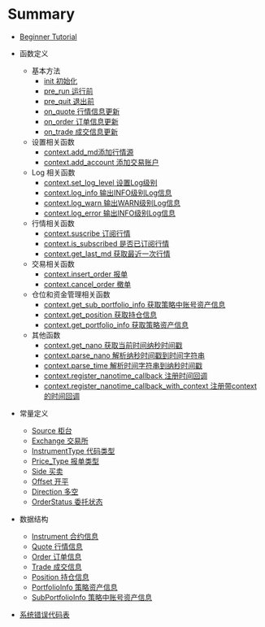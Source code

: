 # Summary

- [Beginner Tutorial](./tutorial/BeginnerTutorial.md)

- 函数定义
  - 基本方法
    - [init 初始化](./functions/init.md)
    - [pre_run 运行前](./functions/pre_run.md)
    - [pre_quit 退出前](./functions/pre_quit.md)
    - [on_quote 行情信息更新](./functions/on_quote.md)
    - [on_order 订单信息更新](./functions/on_order.md)
    - [on_trade 成交信息更新](./functions/on_trade.md)
  - 设置相关函数
    - [context.add_md添加行情源](./context/context.add_md.md)
    - [context.add_account 添加交易账户](./context/context.add_account.md)
  - Log 相关函数
    - [context.set_log_level 设置Log级别](./context/context.set_log_level.md)
    - [context.log_info 输出INFO级别Log信息](./context/context.log_info.md)
    - [context.log_warn 输出WARN级别Log信息](./context/context.log_warn.md)
    - [context.log_error 输出INFO级别Log信息](./context/contex.log_error.md)
  - 行情相关函数
    - [context.suscribe 订阅行情](./context/context.subscribe.md)
    - [context.is_subscribed 是否已订阅行情](./context/context.is_subscribed.md)
    - [context.get_last_md 获取最近一次行情](./context/context.get_last_md.md)
  - 交易相关函数
    - [context.insert_order 报单](./context/context.insert_order.md)
    - [context.cancel_order 撤单](./context/context.cancel_order.md)
  - 仓位和资金管理相关函数
    - [context.get_sub_portfolio_info 获取策略中账号资产信息](context/context.get_sub_portfolio_info.md)
    - [context.get_position 获取持仓信息](context/context.get_position.md)
    - [context.get_portfolio_info 获取策略资产信息](context/context.get_portfolio_info.md)
  - 其他函数
    - [context.get_nano 获取当前时间纳秒时间戳](./context/context.get_nano.md)
    - [context.parse_nano 解析纳秒时间戳到时间字符串](./context/context.parse_nano.md)
    - [context.parse_time 解析时间字符串到纳秒时间戳](./context/context.parse_time.md)
    - [context.register_nanotime_callback 注册时间回调](./context/context.register_nanotime_callback.md)
    - [context.register_nanotime_callback_with_context 注册带context的时间回调](./context/context.register_nanotime_callback_with_context.md)
- 常量定义
  - [Source 柜台](./constants/Source.md)
  - [Exchange 交易所](./constants/Exchange.md)
  - [InstrumentType 代码类型](./constants/InstrumentType.md)
  - [Price_Type 报单类型](./constants/Price_ype.md)
  - [Side 买卖](./constants/Side.md)
  - [Offset 开平](./constants/Offset.md)
  - [Direction 多空](./constants/Direction.md)
  - [OrderStatus 委托状态](./constants/OrderStatus.md)
- 数据结构
  - [Instrument 合约信息](./data_struct/Instrument.md)
  - [Quote 行情信息](./data_struct/Quote.md)
  - [Order 订单信息](./data_struct/Order.md)
  - [Trade 成交信息](./data_struct/Trade.md)
  - [Position 持仓信息](./data_struct/Position.md)
  - [PortfolioInfo 策略资产信息](./data_struct/PortfolioInfo.md)
  - [SubPortfolioInfo 策略中账号资产信息](./data_struct/SubPortfolioInfo.md)
- [系统错误代码表](./sys_error/sys_error.md)